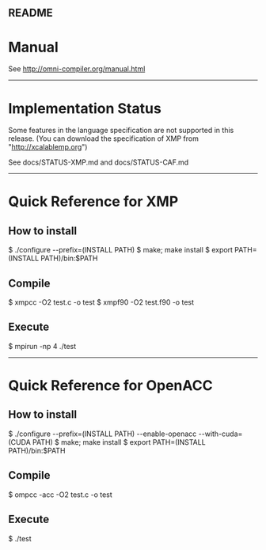 README
-----
# Manual
  See http://omni-compiler.org/manual.html

-----
# Implementation Status
 Some features in the language specification are not supported in this release.
  (You can download the specification of XMP from "http://xcalablemp.org")

 See docs/STATUS-XMP.md and docs/STATUS-CAF.md

----- 
# Quick Reference for XMP
## How to install
 $ ./configure --prefix=(INSTALL PATH)
 $ make; make install
 $ export PATH=(INSTALL PATH)/bin:$PATH

## Compile
 $ xmpcc  -O2 test.c   -o test
 $ xmpf90 -O2 test.f90 -o test

## Execute
$ mpirun -np 4 ./test

-----
# Quick	Reference for OpenACC
## How to install
 $ ./configure --prefix=(INSTALL PATH) --enable-openacc --with-cuda=(CUDA PATH) 
 $ make; make install
 $ export PATH=(INSTALL PATH)/bin:$PATH

## Compile
 $ ompcc -acc -O2 test.c -o test

## Execute
$ ./test
